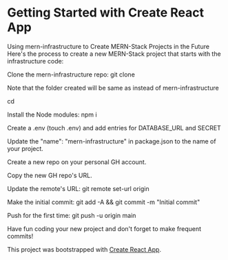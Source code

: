 # Getting Started with Create React App

Using mern-infrastructure to Create MERN-Stack Projects in the Future
Here's the process to create a new MERN-Stack project that starts with the infrastructure code:

Clone the mern-infrastructure repo: git clone <url of mern-infrastructure> <name-of-project>

Note that the folder created will be same as <name-of-project> instead of mern-infrastructure

cd <name-of-project>

Install the Node modules: npm i

Create a .env (touch .env) and add entries for DATABASE_URL and SECRET

Update the "name": "mern-infrastructure" in package.json to the name of your project.

Create a new repo on your personal GH account.

Copy the new GH repo's URL.

Update the remote's URL: git remote set-url origin <paste the copied GH url>

Make the initial commit: git add -A && git commit -m "Initial commit"

Push for the first time: git push -u origin main

Have fun coding your new project and don't forget to make frequent commits!

This project was bootstrapped with [Create React App](https://github.com/facebook/create-react-app).
